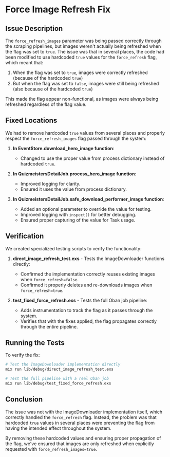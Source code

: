 # Force Image Refresh Fix

## Issue Description

The `force_refresh_images` parameter was being passed correctly through the scraping pipelines, but images weren't actually being refreshed when the flag was set to `true`. The issue was that in several places, the code had been modified to use hardcoded `true` values for the `force_refresh` flag, which meant that:

1. When the flag was set to `true`, images were correctly refreshed (because of the hardcoded `true`)
2. But when the flag was set to `false`, images were still being refreshed (also because of the hardcoded `true`)

This made the flag appear non-functional, as images were always being refreshed regardless of the flag value.

## Fixed Locations

We had to remove hardcoded `true` values from several places and properly respect the `force_refresh_images` flag passed through the system:

1. **In EventStore.download_hero_image function**:
   - Changed to use the proper value from process dictionary instead of hardcoded `true`.

2. **In QuizmeistersDetailJob.process_hero_image function**:
   - Improved logging for clarity.
   - Ensured it uses the value from process dictionary.

3. **In QuizmeistersDetailJob.safe_download_performer_image function**:
   - Added an optional parameter to override the value for testing.
   - Improved logging with `inspect()` for better debugging.
   - Ensured proper capturing of the value for Task usage.

## Verification

We created specialized testing scripts to verify the functionality:

1. **direct_image_refresh_test.exs** - Tests the ImageDownloader functions directly:
   - Confirmed the implementation correctly reuses existing images when `force_refresh=false`.
   - Confirmed it properly deletes and re-downloads images when `force_refresh=true`.

2. **test_fixed_force_refresh.exs** - Tests the full Oban job pipeline:
   - Adds instrumentation to track the flag as it passes through the system.
   - Verifies that with the fixes applied, the flag propagates correctly through the entire pipeline.

## Running the Tests

To verify the fix:

```bash
# Test the ImageDownloader implementation directly
mix run lib/debug/direct_image_refresh_test.exs

# Test the full pipeline with a real Oban job
mix run lib/debug/test_fixed_force_refresh.exs
```

## Conclusion

The issue was not with the ImageDownloader implementation itself, which correctly handled the `force_refresh` flag. Instead, the problem was that hardcoded `true` values in several places were preventing the flag from having the intended effect throughout the system.

By removing these hardcoded values and ensuring proper propagation of the flag, we've ensured that images are only refreshed when explicitly requested with `force_refresh_images=true`.